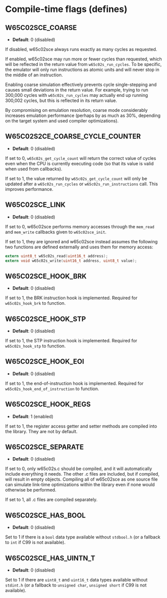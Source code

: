 # Compile-time flags (defines)

## W65C02SCE_COARSE
* **Default**: 0 (disabled)

If disabled, w65c02sce always runs exactly as many cycles as requested.

If enabled, w65c02sce may run more or fewer cycles than requested, which
will be reflected in the return value from `w65c02s_run_cycles`. To be
specific, the emulator will only run instructions as atomic units and will
never stop in the middle of an instruction. 

Enabling coarse simulation effectively prevents cycle single-stepping and
causes small deviations in the return value. For example, trying to run
300,000 cycles with `w65c02s_run_cycles` may actually end up running
300,002 cycles, but this is reflected in its return value.

By compromising on emulation resolution, coarse mode considerably increases
emulation performance (perhaps by as much as 30%, depending on the
target system and used compiler optimizations).

## W65C02S2CE_COARSE_CYCLE_COUNTER
* **Default**: 0 (disabled)

If set to 0, `w65c02s_get_cycle_count` will return the correct value of cycles
even when the CPU is currently executing code (so that its value is valid
when used from callbacks).

If set to 1, the value returned by `w65c02s_get_cycle_count` will only be
updated after a `w65c02s_run_cycles` or `w65c02s_run_instructions` call.
This improves performance.

## W65C02SCE_LINK
* **Default**: 0 (disabled)

If set to 0, w65c02sce performs memory accesses through the `mem_read` and
`mem_write` callbacks given to `w65c02sce_init`.

If set to 1, they are ignored and w65c02sce instead assumes the following
two functions are defined externally and uses them for memory access:

```c
extern uint8_t w65c02s_read(uint16_t address);
extern void w65c02s_write(uint16_t address, uint8_t value);
```

## W65C02SCE_HOOK_BRK
* **Default**: 0 (disabled)

If set to 1, the BRK instruction hook is implemented. Required for
`w65c02s_hook_brk` to function.

## W65C02SCE_HOOK_STP
* **Default**: 0 (disabled)

If set to 1, the STP instruction hook is implemented. Required for
`w65c02s_hook_stp` to function.

## W65C02SCE_HOOK_EOI
* **Default**: 0 (disabled)

If set to 1, the end-of-instruction hook is implemented. Required for
`w65c02s_hook_end_of_instruction` to function.

## W65C02SCE_HOOK_REGS
* **Default**: 1 (enabled)

If set to 1, the register access getter and setter methods are compiled into
the library. They are not by default.

## W65C02SCE_SEPARATE
* **Default**: 0 (disabled)

If set to 0, only w65c02s.c should be compiled, and it will automatically
include everything it needs. The other .c files are included, but if compiled,
will result in empty objects. Compiling all of w65c02sce as one source file
can simulate link-time optimizations within the library even if none would
otherwise be performed.

If set to 1, all .c files are compiled separately.

## W65C02SCE_HAS_BOOL
* **Default**: 0 (disabled)

Set to 1 if there is a `bool` data type available without `stdbool.h`
(or a fallback to `int` if C99 is not available).

## W65C02SCE_HAS_UINTN_T
* **Default**: 0 (disabled)

Set to 1 if there are `uint8_t` and `uint16_t` data types available
without `stdint.h` (or a fallback to `unsigned char`, `unsigned short`
if C99 is not available).
